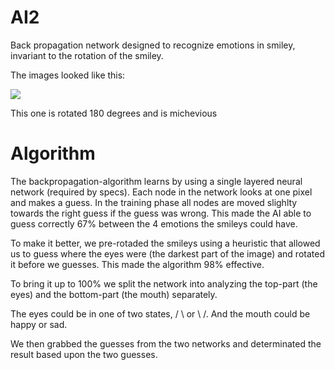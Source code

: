 # AI2
Back propagation network designed to recognize emotions in smiley, invariant to the rotation of the smiley.


The images looked like this:


![](https://oskarolausson.github.io/profilePage/static/img/faces/michevious.png)



This one is rotated 180 degrees and is michevious

# Algorithm

The backpropagation-algorithm learns by using a single layered neural network (required by specs). Each node in the network looks at one pixel and makes a guess. In the training phase all nodes are moved slighlty towards the right guess if the guess was wrong. This made the AI able to guess correctly 67% between the 4 emotions the smileys could have.


To make it better, we pre-rotaded the smileys using a heuristic that allowed us to guess where the eyes were (the darkest part of the image) and rotated it before we guesses. This made the algorithm 98% effective.

To bring it up to 100% we split the network into analyzing the top-part (the eyes) and the bottom-part (the mouth) separately.

The eyes could be in one of two states, / \ or \ /. And the mouth could be happy or sad.

We then grabbed the guesses from the two networks and determinated the result based upon the two guesses.
